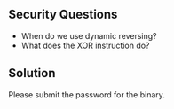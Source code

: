 ## Security Questions
- When do we use dynamic reversing?
- What does the XOR instruction do?

## Solution
Please submit the password for the binary.